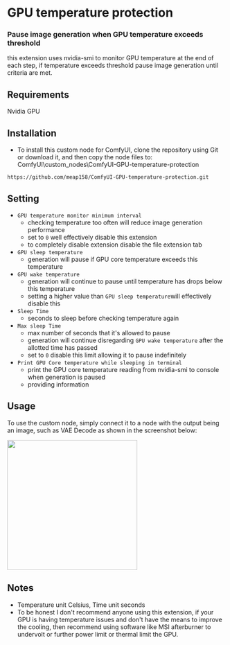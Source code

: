 # GPU temperature protection
### Pause image generation when GPU temperature exceeds threshold
this extension uses nvidia-smi to monitor GPU temperature at the end of each step, if temperature exceeds threshold pause image generation until criteria are met.

## Requirements
Nvidia GPU

## Installation
- To install this custom node for ComfyUI, clone the repository using Git or download it, and then copy the node files to: ComfyUI\custom_nodes\ComfyUI-GPU-temperature-protection
```
https://github.com/meap158/ComfyUI-GPU-temperature-protection.git
```

## Setting

- `GPU temperature monitor minimum interval`
    - checking temperature too often will reduce image generation performance
    - set to `0` well effectively disable this extension
    - to completely disable extension disable the file extension tab
- `GPU sleep temperature`
    - generation will pause if GPU core temperature exceeds this temperature
- `GPU wake temperature`
    - generation will continue to pause until temperature has drops below this temperature 
    - setting a higher value than `GPU sleep temperature`will effectively disable this
- `Sleep Time`
    - seconds to sleep before checking temperature again
- `Max sleep Time` 
    - max number of seconds that it's allowed to pause
    - generation will continue disregarding `GPU wake temperature` after the allotted time has passed
    - set to `0` disable this limit allowing it to pause indefinitely
- `Print GPU Core temperature while sleeping in terminal`
    - print the GPU core temperature reading from nvidia-smi to console when generation is paused
    - providing information

## Usage
To use the custom node, simply connect it to a node with the output being an image, such as VAE Decode as shown in the screenshot below:
<p float="left">
  <img src="https://github.com/meap158/ComfyUI-GPU-temperature-protection/assets/14327094/c56fcf3c-1074-42f0-b59b-e8e9d530c2f0" width="300" />
</p>

## Notes
- Temperature unit Celsius, Time unit seconds
- To be honest I don't recommend anyone using this extension, if your GPU is having temperature issues and don't have the means to improve the cooling, then recommend using software like MSI afterburner to undervolt or further power limit or thermal limit the GPU.
